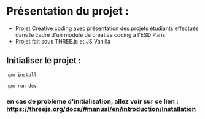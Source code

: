 # Présentation du projet :

- Projet Creative coding avec présentation des projets étudiants effectués dans le cadre d'un module de creative coding a l'ESD Paris
- Projet fait sous THREE.js et JS Vanilla

## Initialiser le projet :

```sh
npm install
```

```sh
npm run dev
```

### en cas de problème d'initialisation, allez voir sur ce lien : https://threejs.org/docs/#manual/en/introduction/Installation
